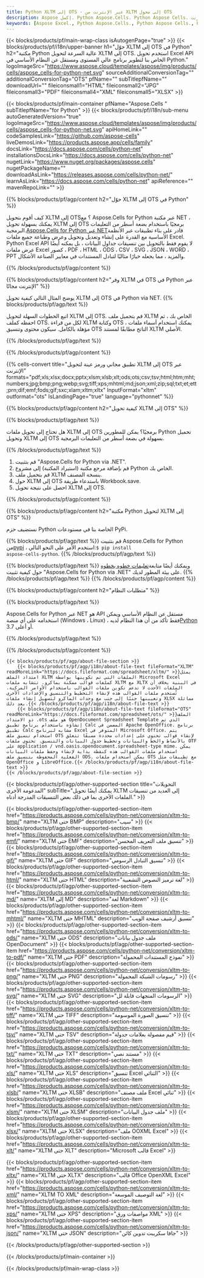 ```yaml
---
title: Python XLTM إلى OTS - عبر الإنترنت من XLTM إلى محول OTS
description: Aspose إكسل. Python Aspose.Cells. Python Aspose Cells. مجاني على الإنترنت Python تحويل XLTM إلى OTS saveformat. Python XLTM إلى تنسيق OTS. وفر XLTM إلى OTS Python.
keywords: [Aspose Excel., Python Aspose.Cells., Python Aspose Cells., Python XLTM to OTS saveformat., Free Online XLTM to OTS Python., Python Convert XLTM to OTS]
---
```

{{< blocks/products/pf/main-wrap-class isAutogenPage="true" >}}
{{< blocks/products/pf/i18n/upper-banner h1="حوّل XLTM إلى OTS في Python" h2="مكتبة Python عالية السرعة لتحويل XLTM إلى OTS. استخدم تحويل Excel API الخاص بنا لتطوير برنامج عالي المستوى ومستقل عن النظام الأساسي في Python." logoImageSrc="https://www.aspose.cloud/templates/aspose/img/products/cells/aspose_cells-for-python-net.svg" sourceAdditionalConversionTag="" additionalConversionTag="OTS" pfName="" subTitlepfName="" downloadUrl="" fileiconsmall1="HTML" fileiconsmall2="JPG" fileiconsmall3="PDF" fileiconsmall4="XML" fileiconsmall5="XLSX" >}}

{{< blocks/products/pf/main-container pfName="Aspose.Cells " subTitlepfName="for Python" >}}
{{< blocks/products/pf/i18n/sub-menu autoGeneratedVersion="true" logoImageSrc="https://www.aspose.cloud/templates/aspose/img/products/cells/aspose_cells-for-python-net.svg" apiHomeLink="" codeSamplesLink="https://github.com/aspose-cells" liveDemosLink="https://products.aspose.app/cells/family" docsLink="https://docs.aspose.com/cells/python-net" installationsDocsLink="https://docs.aspose.com/cells/python-net" nugetLink="https://www.nuget.org/packages/aspose.cells" nugetPackageName="" downloadAsLink="https://releases.aspose.com/cells/python-net/" learnAsLink="https://docs.aspose.com/cells/python-net" apiReference="" mavenRepoLink="" >}}


{{% blocks/products/pf/agp/content h2="حوّل XLTM إلى OTS في Python" %}}

 كيف أقوم بتحويل XLTM إلى OTS؟ مع Aspose.Cells for Python عبر مكتبة NET ، يمكنك بسهولة تحويل XLTM إلى OTS برمجيًا باستخدام بضعة أسطر من التعليمات البرمجية.[Aspose.Cells for Python عبر NET](https://pypi.org/project/aspose-cells-python/)قادر على بناء تطبيقات عبر الأنظمة الأساسية مع القدرة على إنشاء وتعديل وتحويل وعرض وطباعة جميع ملفات Excel. Python Excel API لا يقوم فقط بالتحويل بين تنسيقات جداول البيانات ، بل يمكنه أيضًا عرض ملفات Excel كصور ، PDF ، HTML ، ODS ، CSV ، SVG ، JSON ، WORD ، PPT والمزيد ، مما يجعله خيارًا مثاليًا لتبادل المستندات في معايير الصناعة الأشكال.

{{% /blocks/products/pf/agp/content %}}


{{% blocks/products/pf/agp/content h2="وفر XLTM في OTS في Python عبر الإنترنت مجانًا" %}}

يوضح المثال التالي كيفية تحويل XLTM إلى OTS في Python via NET.
{{% blocks/products/pf/agp/text %}}

اتبع الخطوات السهلة لتحويل XLTM إلى OTS. قم بتحميل ملف XLTM الخاص بك ، ثم احفظه كملف OTS. لكل من قراءة XLTM وكتابة OTS ، يمكنك استخدام أسماء ملفات مؤهلة بالكامل. سيكون محتوى وتنسيق OTS الناتج مطابقًا لمستند XLTM الأصلي.

{{% /blocks/products/pf/agp/text %}}

{{% /blocks/products/pf/agp/content %}}

{{% cells-convert title="تطبيق مجاني ورمز عينة لتحويل XLTM إلى OTS عبر الإنترنت" formats="pdf;xls;xlsx;docx;pptx;xlsm;xlsb;xlt;ods;ots;csv;tsv;html;htm;mht;numbers;jpg;bmp;png;webp;svg;tiff;xps;mhtml;md;json;xml;zip;sql;txt;et;ett;prn;dif;emf;fods;gif;sxc;xlam;xltm;xltx" InputFormat="xltm" outformat="ots" IsLandingPage="true" language="pythonnet" %}}

{{% blocks/products/pf/agp/content h2="كيفية تحويل XLTM إلى OTS" %}}

{{% blocks/products/pf/agp/text %}}

هل تحتاج إلى تحويل ملفات XLTM إلى OTS برمجيًا؟ يمكن للمطورين Python تحميل وتحويل XLTM إلى OTS بسهولة في بضعة أسطر من التعليمات البرمجية.

{{% /blocks/products/pf/agp/text %}}

1.  قم بتثبيت "Aspose.Cells for Python via .NET".
1.  قم بإضافة مرجع مكتبة (استيراد المكتبة) إلى مشروع Python الخاص بك.
1.  قم بتحميل ملف XLTM بنسخة المصنف.
1.  حول XLTM إلى OTS باستدعاء طريقة Workbook.save.
1.  احصل على نتيجة تحويل XLTM إلى OTS.

{{% /blocks/products/pf/agp/content %}}


{{% blocks/products/pf/agp/content h2="مكتبة Python لتحويل XLTM إلى OTS" %}}

نستضيف حزم Python الخاصة بنا في مستودعات PyPi.

{{% blocks/products/pf/agp/text %}}
قم بتثبيت Aspose.Cells for Python من<a href="https://pypi.org/project/aspose-cells-python/">pypi</a> ، استخدم الأمر على النحو التالي:<code>$ pip install aspose-cells-python</code>.
{{% /blocks/products/pf/agp/text %}}

{{% blocks/products/pf/agp/text %}}
 ويمكنك أيضًا متابعة[تعليمات خطوه بخطوه](https://docs.aspose.com/cells/python-net/getting-started/) حول كيفية تثبيت "Aspose.Cells for Python via .NET" على بيئة المطور لديك.
{{% /blocks/products/pf/agp/text %}}
{{% /blocks/products/pf/agp/content %}}

{{% blocks/products/pf/agp/content h2="متطلبات النظام" %}}

{{% blocks/products/pf/agp/text %}}

 Aspose.Cells for Python عبر NET هو API مستقل عن النظام الأساسي ويمكن استخدامه على أي منصة (Windows ، Linux) ، فقط تأكد من أن هذا النظام لديه[Python](https://www.python.org/downloads/) 3.7 أو أعلى.
 
{{% /blocks/products/pf/agp/text %}}

{{% /blocks/products/pf/agp/content %}}

<!-- aboutfile Starts -->
    {{< blocks/products/pf/agp/about-file-section >}}
        {{< blocks/products/pf/agp/i18n/about-file-text fileFormat="XLTM" readMoreLink="https://docs.fileformat.com/spreadsheet/xltm/" >}}يمثل امتداد الملف XLTM الملفات التي تم تكوينها بواسطة Microsoft Excel كملفات قوالب ممكنة بماكرو. تتشابه ملفات XLTM مع XLTX في البنية بخلاف أن الملفات الأحدث لا تدعم تكوين ملفات القوالب باستخدام الأوامر المركبة. تُستخدم ملفات القوالب هذه لإنشاء التخطيط والتنسيق والإعدادات الأخرى وتعيينها جنبًا إلى جنب مع وحدات الماكرو لتسهيل إنشاء ملفات XLSX مماثلة بعد ذلك.{{< /blocks/products/pf/agp/i18n/about-file-text >}}
        {{< blocks/products/pf/agp/i18n/about-file-text fileFormat="OTS" readMoreLink="https://docs.fileformat.com/spreadsheet/ots/" >}}الملف ذو الامتداد .ots هو ملف OpenDocument Spreadsheet Template الذي تم إنشاؤه باستخدام برنامج تطبيق Calc المضمن في Apache OpenOffice. برنامج تطبيق Calc مشابه لبرنامج Excel المتوفر في Microsoft Office. يتم استخدام تنسيق ملف OTS لإنشاء قوالب تحتوي على إعدادات محددة مسبقًا تتعلق بالأنماط والخط والبيانات وتخطيط جدول البيانات والتنسيق. تحتوي ملفات OTF على application / vnd.oasis.opendocument.spreadsheet-type mime. يمكن استخدام ملفات القوالب هذه كنقطة بداية لإنشاء وحفظ ملفات البيانات الفعلية المحفوظة بتنسيق ملف ODS. يمكن استخدام ملفات OTS مع تطبيقات مثل OpenOffice و LibreOffice.{{< /blocks/products/pf/agp/i18n/about-file-text >}}
    {{< /blocks/products/pf/agp/about-file-section >}}
<!-- aboutfile Ends -->

{{< blocks/products/pf/agp/other-supported-section title="التحويلات المدعومة الأخرى" subTitle="يمكنك أيضًا تحويل XLTM إلى العديد من تنسيقات الملفات الأخرى بما في ذلك بعض التنسيقات المدرجة أدناه." >}}

{{< blocks/products/pf/agp/other-supported-section-item href="https://products.aspose.com/cells/python-net/conversion/xltm-to-bmp/" name="XLTM حتى BMP" description="سيب" >}}
{{< blocks/products/pf/agp/other-supported-section-item href="https://products.aspose.com/cells/python-net/conversion/xltm-to-emf/" name="XLTM حتى EMF" description="تنسيق ملف التعريف المحسن" >}}
{{< blocks/products/pf/agp/other-supported-section-item href="https://products.aspose.com/cells/python-net/conversion/xltm-to-gif/" name="XLTM حتى GIF" description="تنسيق التبادل الرسومي" >}}
{{< blocks/products/pf/agp/other-supported-section-item href="https://products.aspose.com/cells/python-net/conversion/xltm-to-html/" name="XLTM حتى HTML" description="لغة ترميز النصوص التشعبية" >}}
{{< blocks/products/pf/agp/other-supported-section-item href="https://products.aspose.com/cells/python-net/conversion/xltm-to-md/" name="XLTM إلى MD" description="لغة Markdown" >}}
{{< blocks/products/pf/agp/other-supported-section-item href="https://products.aspose.com/cells/python-net/conversion/xltm-to-mhtml/" name="XLTM حتى MHTML" description="تنسيق أرشيف صفحة الويب" >}}
{{< blocks/products/pf/agp/other-supported-section-item href="https://products.aspose.com/cells/python-net/conversion/xltm-to-ods/" name="XLTM حتى ODS" description="ملف جدول بيانات OpenDocument" >}}
{{< blocks/products/pf/agp/other-supported-section-item href="https://products.aspose.com/cells/python-net/conversion/xltm-to-pdf/" name="XLTM حتى PDF" description="نموذج المستندات المحمولة" >}}
{{< blocks/products/pf/agp/other-supported-section-item href="https://products.aspose.com/cells/python-net/conversion/xltm-to-png/" name="XLTM حتى PNG" description="رسومات الشبكة المحمولة" >}}
{{< blocks/products/pf/agp/other-supported-section-item href="https://products.aspose.com/cells/python-net/conversion/xltm-to-svg/" name="XLTM حتى SVG" description="الرسومات المتجهات قابلة لل" >}}
{{< blocks/products/pf/agp/other-supported-section-item href="https://products.aspose.com/cells/python-net/conversion/xltm-to-tiff/" name="XLTM حتى TIFF" description="تنسيق الصورة الموسومة" >}}
{{< blocks/products/pf/agp/other-supported-section-item href="https://products.aspose.com/cells/python-net/conversion/xltm-to-tsv/" name="XLTM حتى TSV" description="قيم مفصولة بعلامات جدولة" >}}
{{< blocks/products/pf/agp/other-supported-section-item href="https://products.aspose.com/cells/python-net/conversion/xltm-to-txt/" name="XLTM حتى TXT" description="مستند نصي" >}}
{{< blocks/products/pf/agp/other-supported-section-item href="https://products.aspose.com/cells/python-net/conversion/xltm-to-xls/" name="XLTM حتى XLS" description="تنسيق Excel الثنائي" >}}
{{< blocks/products/pf/agp/other-supported-section-item href="https://products.aspose.com/cells/python-net/conversion/xltm-to-xlsb/" name="XLTM حتى XLSB" description="ملف مصنف Excel ثنائي" >}}
{{< blocks/products/pf/agp/other-supported-section-item href="https://products.aspose.com/cells/python-net/conversion/xltm-to-xlsm/" name="XLTM حتى XLSM" description="ملف جدول البيانات" >}}
{{< blocks/products/pf/agp/other-supported-section-item href="https://products.aspose.com/cells/python-net/conversion/xltm-to-xlsx/" name="XLTM حتى XLSX" description="ملف OOXML Excel" >}}
{{< blocks/products/pf/agp/other-supported-section-item href="https://products.aspose.com/cells/python-net/conversion/xltm-to-xlt/" name="XLTM حتى XLT" description="Microsoft قالب Excel" >}}

{{< blocks/products/pf/agp/other-supported-section-item href="https://products.aspose.com/cells/python-net/conversion/xltm-to-xltx/" name="XLTM حتى XLTX" description="قالب Office OpenXML Excel" >}}
{{< blocks/products/pf/agp/other-supported-section-item href="https://products.aspose.com/cells/python-net/conversion/xltm-to-xml/" name="XLTM TO XML" description="لغة التوصيف الموسعة" >}}
{{< blocks/products/pf/agp/other-supported-section-item href="https://products.aspose.com/cells/python-net/conversion/xltm-to-xps/" name="XLTM حتى XPS" description="مواصفات ورق XML" >}}
{{< blocks/products/pf/agp/other-supported-section-item href="https://products.aspose.com/cells/python-net/conversion/xltm-to-json/" name="XLTM حتى JSON" description="جافا سكريبت تدوين كائن" >}}

{{< /blocks/products/pf/agp/other-supported-section >}}

{{< /blocks/products/pf/main-container >}}
    
{{< /blocks/products/pf/main-wrap-class >}}
